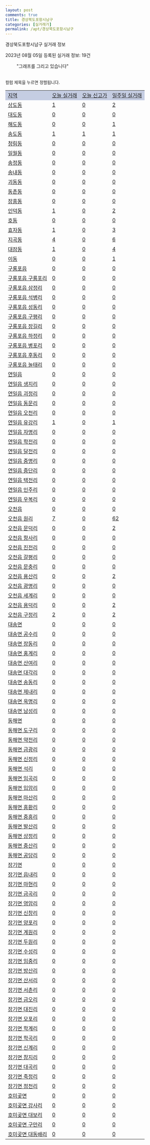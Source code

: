 ```yaml
---
layout: post
comments: true
title: 경상북도포항시남구
categories: [실거래가]
permalink: /apt/경상북도포항시남구
---
```


경상북도포항시남구 실거래 정보

2023년 08월 05일 등록된 실거래 정보: 19건

<!--<script async src="https://pagead2.googlesyndication.com/pagead/js/adsbygoogle.js?client=ca-pub-3485438051770037"
 crossorigin="anonymous"></script>-->

<script type="text/javascript">
  google.charts.load('current', {'packages':['corechart']});
  google.charts.setOnLoadCallback(drawChart);

  function drawChart() {
    var data = google.visualization.arrayToDataTable([['거래일', '매매', '전월세', '전매'], ['21-01', 1, 1, 7], ['21-02', 0, 1, 0], ['21-03', 0, 1, 0], ['21-04', 0, 1, 0], ['21-05', 8, 0, 0], ['21-06', 9, 6, 0], ['21-07', 57, 41, 2], ['21-08', 261, 228, 16], ['21-09', 324, 182, 11], ['21-10', 291, 229, 13], ['21-11', 197, 301, 73], ['21-12', 141, 269, 112], ['22-01', 154, 264, 43], ['22-02', 183, 342, 29], ['22-03', 216, 265, 35], ['22-04', 223, 269, 42], ['22-05', 218, 217, 12], ['22-06', 194, 239, 29], ['22-07', 139, 209, 19], ['22-08', 165, 216, 17], ['22-09', 159, 215, 12], ['22-10', 136, 247, 17], ['22-11', 102, 261, 16], ['22-12', 108, 270, 11], ['23-01', 122, 351, 26], ['23-02', 186, 351, 58], ['23-03', 190, 355, 72], ['23-04', 211, 376, 35], ['23-05', 236, 326, 43], ['23-06', 179, 239, 29], ['23-07', 158, 205, 32], ['23-08', 3, 10, 1]]);

    var options = {
      title: '최근 1년간 유형별 거래량 추이',
      legend: { position: 'bottom' }
    };

    setTimeout(function() {
        var chart = new google.visualization.LineChart(document.getElementById('columnchart_material'));
        chart.draw(data, (options));
        document.getElementById('loading').style.display = 'none';
        var dayLabel = (new Date()).getDay();
        if (dayLabel < 2) {
            sorttable.innerSortFunction.apply(document.getElementById('week'), []);
            sorttable.innerSortFunction.apply(document.getElementById('week'), []);        
        }
        else {
            sorttable.innerSortFunction.apply(document.getElementById('today'), []);
            sorttable.innerSortFunction.apply(document.getElementById('today'), []);
        }
    }, 200);

  }
</script>

<div id="loading" style="z-index:20; display: block; margin-left: 35px">"그래프를 그리고 있습니다"</div>
<div id="columnchart_material" style="width: 95%; margin-left: -35px; display: block"></div>
<!--<div style="width: 95%; margin-left: -35px; display: block">
      <script async src="https://pagead2.googlesyndication.com/pagead/js/adsbygoogle.js?client=ca-pub-3485438051770037"
          crossorigin="anonymous"></script>
      <ins class="adsbygoogle"
          style="display:block"
          data-ad-format="fluid"
          data-ad-layout-key="-fb+5w+4e-db+86"
          data-ad-client="ca-pub-3485438051770037"
          data-ad-slot="1827090281"></ins>
      <script>
          (adsbygoogle = window.adsbygoogle || []).push({});
      </script>
</div>-->
<br>

<font size='small' style='font-size: small;'>컬럼 제목을 누르면 정렬됩니다.</font>
<table class="sortable">
  <tr style='background-color: rgba(114, 132, 186,0.4);'>
    <td id="region"><a href="#">지역</a></td>
    <td id="today"><a href="#">오늘 실거래</a></td>
    <td id="today_new"><a href="#">오늘 신고가</a></td>
    <td id="week"><a href="#">일주일 실거래</a></td>
  </tr>

  
  <tr class="item">
    <td><a href="경상북도포항시남구상도동">상도동</a></td>
    <td><a href="경상북도포항시남구상도동">1</a></td>
    <td><a href="경상북도포항시남구상도동">0</a></td>
    <td><a href="경상북도포항시남구상도동">2</a></td>
  </tr>
    

  <tr class="item">
    <td><a href="경상북도포항시남구대도동">대도동</a></td>
    <td><a href="경상북도포항시남구대도동">0</a></td>
    <td><a href="경상북도포항시남구대도동">0</a></td>
    <td><a href="경상북도포항시남구대도동">0</a></td>
  </tr>
    

  <tr class="item">
    <td><a href="경상북도포항시남구해도동">해도동</a></td>
    <td><a href="경상북도포항시남구해도동">0</a></td>
    <td><a href="경상북도포항시남구해도동">0</a></td>
    <td><a href="경상북도포항시남구해도동">1</a></td>
  </tr>
    

  <tr class="item">
    <td><a href="경상북도포항시남구송도동">송도동</a></td>
    <td><a href="경상북도포항시남구송도동">1</a></td>
    <td><a href="경상북도포항시남구송도동">1</a></td>
    <td><a href="경상북도포항시남구송도동">1</a></td>
  </tr>
    

  <tr class="item">
    <td><a href="경상북도포항시남구청림동">청림동</a></td>
    <td><a href="경상북도포항시남구청림동">0</a></td>
    <td><a href="경상북도포항시남구청림동">0</a></td>
    <td><a href="경상북도포항시남구청림동">0</a></td>
  </tr>
    

  <tr class="item">
    <td><a href="경상북도포항시남구일월동">일월동</a></td>
    <td><a href="경상북도포항시남구일월동">0</a></td>
    <td><a href="경상북도포항시남구일월동">0</a></td>
    <td><a href="경상북도포항시남구일월동">0</a></td>
  </tr>
    

  <tr class="item">
    <td><a href="경상북도포항시남구송정동">송정동</a></td>
    <td><a href="경상북도포항시남구송정동">0</a></td>
    <td><a href="경상북도포항시남구송정동">0</a></td>
    <td><a href="경상북도포항시남구송정동">0</a></td>
  </tr>
    

  <tr class="item">
    <td><a href="경상북도포항시남구송내동">송내동</a></td>
    <td><a href="경상북도포항시남구송내동">0</a></td>
    <td><a href="경상북도포항시남구송내동">0</a></td>
    <td><a href="경상북도포항시남구송내동">0</a></td>
  </tr>
    

  <tr class="item">
    <td><a href="경상북도포항시남구괴동동">괴동동</a></td>
    <td><a href="경상북도포항시남구괴동동">0</a></td>
    <td><a href="경상북도포항시남구괴동동">0</a></td>
    <td><a href="경상북도포항시남구괴동동">0</a></td>
  </tr>
    

  <tr class="item">
    <td><a href="경상북도포항시남구동촌동">동촌동</a></td>
    <td><a href="경상북도포항시남구동촌동">0</a></td>
    <td><a href="경상북도포항시남구동촌동">0</a></td>
    <td><a href="경상북도포항시남구동촌동">0</a></td>
  </tr>
    

  <tr class="item">
    <td><a href="경상북도포항시남구장흥동">장흥동</a></td>
    <td><a href="경상북도포항시남구장흥동">0</a></td>
    <td><a href="경상북도포항시남구장흥동">0</a></td>
    <td><a href="경상북도포항시남구장흥동">0</a></td>
  </tr>
    

  <tr class="item">
    <td><a href="경상북도포항시남구인덕동">인덕동</a></td>
    <td><a href="경상북도포항시남구인덕동">1</a></td>
    <td><a href="경상북도포항시남구인덕동">0</a></td>
    <td><a href="경상북도포항시남구인덕동">2</a></td>
  </tr>
    

  <tr class="item">
    <td><a href="경상북도포항시남구호동">호동</a></td>
    <td><a href="경상북도포항시남구호동">0</a></td>
    <td><a href="경상북도포항시남구호동">0</a></td>
    <td><a href="경상북도포항시남구호동">0</a></td>
  </tr>
    

  <tr class="item">
    <td><a href="경상북도포항시남구효자동">효자동</a></td>
    <td><a href="경상북도포항시남구효자동">1</a></td>
    <td><a href="경상북도포항시남구효자동">0</a></td>
    <td><a href="경상북도포항시남구효자동">3</a></td>
  </tr>
    

  <tr class="item">
    <td><a href="경상북도포항시남구지곡동">지곡동</a></td>
    <td><a href="경상북도포항시남구지곡동">4</a></td>
    <td><a href="경상북도포항시남구지곡동">0</a></td>
    <td><a href="경상북도포항시남구지곡동">6</a></td>
  </tr>
    

  <tr class="item">
    <td><a href="경상북도포항시남구대잠동">대잠동</a></td>
    <td><a href="경상북도포항시남구대잠동">1</a></td>
    <td><a href="경상북도포항시남구대잠동">0</a></td>
    <td><a href="경상북도포항시남구대잠동">4</a></td>
  </tr>
    

  <tr class="item">
    <td><a href="경상북도포항시남구이동">이동</a></td>
    <td><a href="경상북도포항시남구이동">0</a></td>
    <td><a href="경상북도포항시남구이동">0</a></td>
    <td><a href="경상북도포항시남구이동">1</a></td>
  </tr>
    

  <tr class="item">
    <td><a href="경상북도포항시남구구룡포읍">구룡포읍</a></td>
    <td><a href="경상북도포항시남구구룡포읍">0</a></td>
    <td><a href="경상북도포항시남구구룡포읍">0</a></td>
    <td><a href="경상북도포항시남구구룡포읍">0</a></td>
  </tr>
    

  <tr class="item">
    <td><a href="경상북도포항시남구구룡포읍구룡포리">구룡포읍 구룡포리</a></td>
    <td><a href="경상북도포항시남구구룡포읍구룡포리">0</a></td>
    <td><a href="경상북도포항시남구구룡포읍구룡포리">0</a></td>
    <td><a href="경상북도포항시남구구룡포읍구룡포리">0</a></td>
  </tr>
    

  <tr class="item">
    <td><a href="경상북도포항시남구구룡포읍삼정리">구룡포읍 삼정리</a></td>
    <td><a href="경상북도포항시남구구룡포읍삼정리">0</a></td>
    <td><a href="경상북도포항시남구구룡포읍삼정리">0</a></td>
    <td><a href="경상북도포항시남구구룡포읍삼정리">0</a></td>
  </tr>
    

  <tr class="item">
    <td><a href="경상북도포항시남구구룡포읍석병리">구룡포읍 석병리</a></td>
    <td><a href="경상북도포항시남구구룡포읍석병리">0</a></td>
    <td><a href="경상북도포항시남구구룡포읍석병리">0</a></td>
    <td><a href="경상북도포항시남구구룡포읍석병리">0</a></td>
  </tr>
    

  <tr class="item">
    <td><a href="경상북도포항시남구구룡포읍성동리">구룡포읍 성동리</a></td>
    <td><a href="경상북도포항시남구구룡포읍성동리">0</a></td>
    <td><a href="경상북도포항시남구구룡포읍성동리">0</a></td>
    <td><a href="경상북도포항시남구구룡포읍성동리">0</a></td>
  </tr>
    

  <tr class="item">
    <td><a href="경상북도포항시남구구룡포읍구평리">구룡포읍 구평리</a></td>
    <td><a href="경상북도포항시남구구룡포읍구평리">0</a></td>
    <td><a href="경상북도포항시남구구룡포읍구평리">0</a></td>
    <td><a href="경상북도포항시남구구룡포읍구평리">0</a></td>
  </tr>
    

  <tr class="item">
    <td><a href="경상북도포항시남구구룡포읍장길리">구룡포읍 장길리</a></td>
    <td><a href="경상북도포항시남구구룡포읍장길리">0</a></td>
    <td><a href="경상북도포항시남구구룡포읍장길리">0</a></td>
    <td><a href="경상북도포항시남구구룡포읍장길리">0</a></td>
  </tr>
    

  <tr class="item">
    <td><a href="경상북도포항시남구구룡포읍하정리">구룡포읍 하정리</a></td>
    <td><a href="경상북도포항시남구구룡포읍하정리">0</a></td>
    <td><a href="경상북도포항시남구구룡포읍하정리">0</a></td>
    <td><a href="경상북도포항시남구구룡포읍하정리">0</a></td>
  </tr>
    

  <tr class="item">
    <td><a href="경상북도포항시남구구룡포읍병포리">구룡포읍 병포리</a></td>
    <td><a href="경상북도포항시남구구룡포읍병포리">0</a></td>
    <td><a href="경상북도포항시남구구룡포읍병포리">0</a></td>
    <td><a href="경상북도포항시남구구룡포읍병포리">0</a></td>
  </tr>
    

  <tr class="item">
    <td><a href="경상북도포항시남구구룡포읍후동리">구룡포읍 후동리</a></td>
    <td><a href="경상북도포항시남구구룡포읍후동리">0</a></td>
    <td><a href="경상북도포항시남구구룡포읍후동리">0</a></td>
    <td><a href="경상북도포항시남구구룡포읍후동리">0</a></td>
  </tr>
    

  <tr class="item">
    <td><a href="경상북도포항시남구구룡포읍눌태리">구룡포읍 눌태리</a></td>
    <td><a href="경상북도포항시남구구룡포읍눌태리">0</a></td>
    <td><a href="경상북도포항시남구구룡포읍눌태리">0</a></td>
    <td><a href="경상북도포항시남구구룡포읍눌태리">0</a></td>
  </tr>
    

  <tr class="item">
    <td><a href="경상북도포항시남구연일읍">연일읍</a></td>
    <td><a href="경상북도포항시남구연일읍">0</a></td>
    <td><a href="경상북도포항시남구연일읍">0</a></td>
    <td><a href="경상북도포항시남구연일읍">0</a></td>
  </tr>
    

  <tr class="item">
    <td><a href="경상북도포항시남구연일읍생지리">연일읍 생지리</a></td>
    <td><a href="경상북도포항시남구연일읍생지리">0</a></td>
    <td><a href="경상북도포항시남구연일읍생지리">0</a></td>
    <td><a href="경상북도포항시남구연일읍생지리">0</a></td>
  </tr>
    

  <tr class="item">
    <td><a href="경상북도포항시남구연일읍괴정리">연일읍 괴정리</a></td>
    <td><a href="경상북도포항시남구연일읍괴정리">0</a></td>
    <td><a href="경상북도포항시남구연일읍괴정리">0</a></td>
    <td><a href="경상북도포항시남구연일읍괴정리">0</a></td>
  </tr>
    

  <tr class="item">
    <td><a href="경상북도포항시남구연일읍동문리">연일읍 동문리</a></td>
    <td><a href="경상북도포항시남구연일읍동문리">0</a></td>
    <td><a href="경상북도포항시남구연일읍동문리">0</a></td>
    <td><a href="경상북도포항시남구연일읍동문리">0</a></td>
  </tr>
    

  <tr class="item">
    <td><a href="경상북도포항시남구연일읍오천리">연일읍 오천리</a></td>
    <td><a href="경상북도포항시남구연일읍오천리">0</a></td>
    <td><a href="경상북도포항시남구연일읍오천리">0</a></td>
    <td><a href="경상북도포항시남구연일읍오천리">0</a></td>
  </tr>
    

  <tr class="item">
    <td><a href="경상북도포항시남구연일읍유강리">연일읍 유강리</a></td>
    <td><a href="경상북도포항시남구연일읍유강리">1</a></td>
    <td><a href="경상북도포항시남구연일읍유강리">0</a></td>
    <td><a href="경상북도포항시남구연일읍유강리">1</a></td>
  </tr>
    

  <tr class="item">
    <td><a href="경상북도포항시남구연일읍자명리">연일읍 자명리</a></td>
    <td><a href="경상북도포항시남구연일읍자명리">0</a></td>
    <td><a href="경상북도포항시남구연일읍자명리">0</a></td>
    <td><a href="경상북도포항시남구연일읍자명리">0</a></td>
  </tr>
    

  <tr class="item">
    <td><a href="경상북도포항시남구연일읍학전리">연일읍 학전리</a></td>
    <td><a href="경상북도포항시남구연일읍학전리">0</a></td>
    <td><a href="경상북도포항시남구연일읍학전리">0</a></td>
    <td><a href="경상북도포항시남구연일읍학전리">0</a></td>
  </tr>
    

  <tr class="item">
    <td><a href="경상북도포항시남구연일읍달전리">연일읍 달전리</a></td>
    <td><a href="경상북도포항시남구연일읍달전리">0</a></td>
    <td><a href="경상북도포항시남구연일읍달전리">0</a></td>
    <td><a href="경상북도포항시남구연일읍달전리">0</a></td>
  </tr>
    

  <tr class="item">
    <td><a href="경상북도포항시남구연일읍중명리">연일읍 중명리</a></td>
    <td><a href="경상북도포항시남구연일읍중명리">0</a></td>
    <td><a href="경상북도포항시남구연일읍중명리">0</a></td>
    <td><a href="경상북도포항시남구연일읍중명리">0</a></td>
  </tr>
    

  <tr class="item">
    <td><a href="경상북도포항시남구연일읍중단리">연일읍 중단리</a></td>
    <td><a href="경상북도포항시남구연일읍중단리">0</a></td>
    <td><a href="경상북도포항시남구연일읍중단리">0</a></td>
    <td><a href="경상북도포항시남구연일읍중단리">0</a></td>
  </tr>
    

  <tr class="item">
    <td><a href="경상북도포항시남구연일읍택전리">연일읍 택전리</a></td>
    <td><a href="경상북도포항시남구연일읍택전리">0</a></td>
    <td><a href="경상북도포항시남구연일읍택전리">0</a></td>
    <td><a href="경상북도포항시남구연일읍택전리">0</a></td>
  </tr>
    

  <tr class="item">
    <td><a href="경상북도포항시남구연일읍인주리">연일읍 인주리</a></td>
    <td><a href="경상북도포항시남구연일읍인주리">0</a></td>
    <td><a href="경상북도포항시남구연일읍인주리">0</a></td>
    <td><a href="경상북도포항시남구연일읍인주리">0</a></td>
  </tr>
    

  <tr class="item">
    <td><a href="경상북도포항시남구연일읍우복리">연일읍 우복리</a></td>
    <td><a href="경상북도포항시남구연일읍우복리">0</a></td>
    <td><a href="경상북도포항시남구연일읍우복리">0</a></td>
    <td><a href="경상북도포항시남구연일읍우복리">0</a></td>
  </tr>
    

  <tr class="item">
    <td><a href="경상북도포항시남구오천읍">오천읍</a></td>
    <td><a href="경상북도포항시남구오천읍">0</a></td>
    <td><a href="경상북도포항시남구오천읍">0</a></td>
    <td><a href="경상북도포항시남구오천읍">0</a></td>
  </tr>
    

  <tr class="item">
    <td><a href="경상북도포항시남구오천읍원리">오천읍 원리</a></td>
    <td><a href="경상북도포항시남구오천읍원리">7</a></td>
    <td><a href="경상북도포항시남구오천읍원리">0</a></td>
    <td><a href="경상북도포항시남구오천읍원리">62</a></td>
  </tr>
    

  <tr class="item">
    <td><a href="경상북도포항시남구오천읍문덕리">오천읍 문덕리</a></td>
    <td><a href="경상북도포항시남구오천읍문덕리">0</a></td>
    <td><a href="경상북도포항시남구오천읍문덕리">0</a></td>
    <td><a href="경상북도포항시남구오천읍문덕리">2</a></td>
  </tr>
    

  <tr class="item">
    <td><a href="경상북도포항시남구오천읍항사리">오천읍 항사리</a></td>
    <td><a href="경상북도포항시남구오천읍항사리">0</a></td>
    <td><a href="경상북도포항시남구오천읍항사리">0</a></td>
    <td><a href="경상북도포항시남구오천읍항사리">0</a></td>
  </tr>
    

  <tr class="item">
    <td><a href="경상북도포항시남구오천읍진전리">오천읍 진전리</a></td>
    <td><a href="경상북도포항시남구오천읍진전리">0</a></td>
    <td><a href="경상북도포항시남구오천읍진전리">0</a></td>
    <td><a href="경상북도포항시남구오천읍진전리">0</a></td>
  </tr>
    

  <tr class="item">
    <td><a href="경상북도포항시남구오천읍갈평리">오천읍 갈평리</a></td>
    <td><a href="경상북도포항시남구오천읍갈평리">0</a></td>
    <td><a href="경상북도포항시남구오천읍갈평리">0</a></td>
    <td><a href="경상북도포항시남구오천읍갈평리">0</a></td>
  </tr>
    

  <tr class="item">
    <td><a href="경상북도포항시남구오천읍문충리">오천읍 문충리</a></td>
    <td><a href="경상북도포항시남구오천읍문충리">0</a></td>
    <td><a href="경상북도포항시남구오천읍문충리">0</a></td>
    <td><a href="경상북도포항시남구오천읍문충리">0</a></td>
  </tr>
    

  <tr class="item">
    <td><a href="경상북도포항시남구오천읍용산리">오천읍 용산리</a></td>
    <td><a href="경상북도포항시남구오천읍용산리">0</a></td>
    <td><a href="경상북도포항시남구오천읍용산리">0</a></td>
    <td><a href="경상북도포항시남구오천읍용산리">2</a></td>
  </tr>
    

  <tr class="item">
    <td><a href="경상북도포항시남구오천읍광명리">오천읍 광명리</a></td>
    <td><a href="경상북도포항시남구오천읍광명리">0</a></td>
    <td><a href="경상북도포항시남구오천읍광명리">0</a></td>
    <td><a href="경상북도포항시남구오천읍광명리">0</a></td>
  </tr>
    

  <tr class="item">
    <td><a href="경상북도포항시남구오천읍세계리">오천읍 세계리</a></td>
    <td><a href="경상북도포항시남구오천읍세계리">0</a></td>
    <td><a href="경상북도포항시남구오천읍세계리">0</a></td>
    <td><a href="경상북도포항시남구오천읍세계리">0</a></td>
  </tr>
    

  <tr class="item">
    <td><a href="경상북도포항시남구오천읍용덕리">오천읍 용덕리</a></td>
    <td><a href="경상북도포항시남구오천읍용덕리">0</a></td>
    <td><a href="경상북도포항시남구오천읍용덕리">0</a></td>
    <td><a href="경상북도포항시남구오천읍용덕리">2</a></td>
  </tr>
    

  <tr class="item">
    <td><a href="경상북도포항시남구오천읍구정리">오천읍 구정리</a></td>
    <td><a href="경상북도포항시남구오천읍구정리">2</a></td>
    <td><a href="경상북도포항시남구오천읍구정리">0</a></td>
    <td><a href="경상북도포항시남구오천읍구정리">2</a></td>
  </tr>
    

  <tr class="item">
    <td><a href="경상북도포항시남구대송면">대송면</a></td>
    <td><a href="경상북도포항시남구대송면">0</a></td>
    <td><a href="경상북도포항시남구대송면">0</a></td>
    <td><a href="경상북도포항시남구대송면">0</a></td>
  </tr>
    

  <tr class="item">
    <td><a href="경상북도포항시남구대송면공수리">대송면 공수리</a></td>
    <td><a href="경상북도포항시남구대송면공수리">0</a></td>
    <td><a href="경상북도포항시남구대송면공수리">0</a></td>
    <td><a href="경상북도포항시남구대송면공수리">0</a></td>
  </tr>
    

  <tr class="item">
    <td><a href="경상북도포항시남구대송면장동리">대송면 장동리</a></td>
    <td><a href="경상북도포항시남구대송면장동리">0</a></td>
    <td><a href="경상북도포항시남구대송면장동리">0</a></td>
    <td><a href="경상북도포항시남구대송면장동리">0</a></td>
  </tr>
    

  <tr class="item">
    <td><a href="경상북도포항시남구대송면홍계리">대송면 홍계리</a></td>
    <td><a href="경상북도포항시남구대송면홍계리">0</a></td>
    <td><a href="경상북도포항시남구대송면홍계리">0</a></td>
    <td><a href="경상북도포항시남구대송면홍계리">0</a></td>
  </tr>
    

  <tr class="item">
    <td><a href="경상북도포항시남구대송면산여리">대송면 산여리</a></td>
    <td><a href="경상북도포항시남구대송면산여리">0</a></td>
    <td><a href="경상북도포항시남구대송면산여리">0</a></td>
    <td><a href="경상북도포항시남구대송면산여리">0</a></td>
  </tr>
    

  <tr class="item">
    <td><a href="경상북도포항시남구대송면대각리">대송면 대각리</a></td>
    <td><a href="경상북도포항시남구대송면대각리">0</a></td>
    <td><a href="경상북도포항시남구대송면대각리">0</a></td>
    <td><a href="경상북도포항시남구대송면대각리">0</a></td>
  </tr>
    

  <tr class="item">
    <td><a href="경상북도포항시남구대송면송동리">대송면 송동리</a></td>
    <td><a href="경상북도포항시남구대송면송동리">0</a></td>
    <td><a href="경상북도포항시남구대송면송동리">0</a></td>
    <td><a href="경상북도포항시남구대송면송동리">0</a></td>
  </tr>
    

  <tr class="item">
    <td><a href="경상북도포항시남구대송면제내리">대송면 제내리</a></td>
    <td><a href="경상북도포항시남구대송면제내리">0</a></td>
    <td><a href="경상북도포항시남구대송면제내리">0</a></td>
    <td><a href="경상북도포항시남구대송면제내리">0</a></td>
  </tr>
    

  <tr class="item">
    <td><a href="경상북도포항시남구대송면옥명리">대송면 옥명리</a></td>
    <td><a href="경상북도포항시남구대송면옥명리">0</a></td>
    <td><a href="경상북도포항시남구대송면옥명리">0</a></td>
    <td><a href="경상북도포항시남구대송면옥명리">0</a></td>
  </tr>
    

  <tr class="item">
    <td><a href="경상북도포항시남구대송면남성리">대송면 남성리</a></td>
    <td><a href="경상북도포항시남구대송면남성리">0</a></td>
    <td><a href="경상북도포항시남구대송면남성리">0</a></td>
    <td><a href="경상북도포항시남구대송면남성리">0</a></td>
  </tr>
    

  <tr class="item">
    <td><a href="경상북도포항시남구동해면">동해면</a></td>
    <td><a href="경상북도포항시남구동해면">0</a></td>
    <td><a href="경상북도포항시남구동해면">0</a></td>
    <td><a href="경상북도포항시남구동해면">0</a></td>
  </tr>
    

  <tr class="item">
    <td><a href="경상북도포항시남구동해면도구리">동해면 도구리</a></td>
    <td><a href="경상북도포항시남구동해면도구리">0</a></td>
    <td><a href="경상북도포항시남구동해면도구리">0</a></td>
    <td><a href="경상북도포항시남구동해면도구리">0</a></td>
  </tr>
    

  <tr class="item">
    <td><a href="경상북도포항시남구동해면약전리">동해면 약전리</a></td>
    <td><a href="경상북도포항시남구동해면약전리">0</a></td>
    <td><a href="경상북도포항시남구동해면약전리">0</a></td>
    <td><a href="경상북도포항시남구동해면약전리">0</a></td>
  </tr>
    

  <tr class="item">
    <td><a href="경상북도포항시남구동해면금광리">동해면 금광리</a></td>
    <td><a href="경상북도포항시남구동해면금광리">0</a></td>
    <td><a href="경상북도포항시남구동해면금광리">0</a></td>
    <td><a href="경상북도포항시남구동해면금광리">0</a></td>
  </tr>
    

  <tr class="item">
    <td><a href="경상북도포항시남구동해면신정리">동해면 신정리</a></td>
    <td><a href="경상북도포항시남구동해면신정리">0</a></td>
    <td><a href="경상북도포항시남구동해면신정리">0</a></td>
    <td><a href="경상북도포항시남구동해면신정리">0</a></td>
  </tr>
    

  <tr class="item">
    <td><a href="경상북도포항시남구동해면석리">동해면 석리</a></td>
    <td><a href="경상북도포항시남구동해면석리">0</a></td>
    <td><a href="경상북도포항시남구동해면석리">0</a></td>
    <td><a href="경상북도포항시남구동해면석리">0</a></td>
  </tr>
    

  <tr class="item">
    <td><a href="경상북도포항시남구동해면임곡리">동해면 임곡리</a></td>
    <td><a href="경상북도포항시남구동해면임곡리">0</a></td>
    <td><a href="경상북도포항시남구동해면임곡리">0</a></td>
    <td><a href="경상북도포항시남구동해면임곡리">0</a></td>
  </tr>
    

  <tr class="item">
    <td><a href="경상북도포항시남구동해면입암리">동해면 입암리</a></td>
    <td><a href="경상북도포항시남구동해면입암리">0</a></td>
    <td><a href="경상북도포항시남구동해면입암리">0</a></td>
    <td><a href="경상북도포항시남구동해면입암리">0</a></td>
  </tr>
    

  <tr class="item">
    <td><a href="경상북도포항시남구동해면마산리">동해면 마산리</a></td>
    <td><a href="경상북도포항시남구동해면마산리">0</a></td>
    <td><a href="경상북도포항시남구동해면마산리">0</a></td>
    <td><a href="경상북도포항시남구동해면마산리">0</a></td>
  </tr>
    

  <tr class="item">
    <td><a href="경상북도포항시남구동해면흥환리">동해면 흥환리</a></td>
    <td><a href="경상북도포항시남구동해면흥환리">0</a></td>
    <td><a href="경상북도포항시남구동해면흥환리">0</a></td>
    <td><a href="경상북도포항시남구동해면흥환리">0</a></td>
  </tr>
    

  <tr class="item">
    <td><a href="경상북도포항시남구동해면중흥리">동해면 중흥리</a></td>
    <td><a href="경상북도포항시남구동해면중흥리">0</a></td>
    <td><a href="경상북도포항시남구동해면중흥리">0</a></td>
    <td><a href="경상북도포항시남구동해면중흥리">0</a></td>
  </tr>
    

  <tr class="item">
    <td><a href="경상북도포항시남구동해면발산리">동해면 발산리</a></td>
    <td><a href="경상북도포항시남구동해면발산리">0</a></td>
    <td><a href="경상북도포항시남구동해면발산리">0</a></td>
    <td><a href="경상북도포항시남구동해면발산리">0</a></td>
  </tr>
    

  <tr class="item">
    <td><a href="경상북도포항시남구동해면상정리">동해면 상정리</a></td>
    <td><a href="경상북도포항시남구동해면상정리">0</a></td>
    <td><a href="경상북도포항시남구동해면상정리">0</a></td>
    <td><a href="경상북도포항시남구동해면상정리">0</a></td>
  </tr>
    

  <tr class="item">
    <td><a href="경상북도포항시남구동해면중산리">동해면 중산리</a></td>
    <td><a href="경상북도포항시남구동해면중산리">0</a></td>
    <td><a href="경상북도포항시남구동해면중산리">0</a></td>
    <td><a href="경상북도포항시남구동해면중산리">0</a></td>
  </tr>
    

  <tr class="item">
    <td><a href="경상북도포항시남구동해면공당리">동해면 공당리</a></td>
    <td><a href="경상북도포항시남구동해면공당리">0</a></td>
    <td><a href="경상북도포항시남구동해면공당리">0</a></td>
    <td><a href="경상북도포항시남구동해면공당리">0</a></td>
  </tr>
    

  <tr class="item">
    <td><a href="경상북도포항시남구장기면">장기면</a></td>
    <td><a href="경상북도포항시남구장기면">0</a></td>
    <td><a href="경상북도포항시남구장기면">0</a></td>
    <td><a href="경상북도포항시남구장기면">0</a></td>
  </tr>
    

  <tr class="item">
    <td><a href="경상북도포항시남구장기면읍내리">장기면 읍내리</a></td>
    <td><a href="경상북도포항시남구장기면읍내리">0</a></td>
    <td><a href="경상북도포항시남구장기면읍내리">0</a></td>
    <td><a href="경상북도포항시남구장기면읍내리">0</a></td>
  </tr>
    

  <tr class="item">
    <td><a href="경상북도포항시남구장기면마현리">장기면 마현리</a></td>
    <td><a href="경상북도포항시남구장기면마현리">0</a></td>
    <td><a href="경상북도포항시남구장기면마현리">0</a></td>
    <td><a href="경상북도포항시남구장기면마현리">0</a></td>
  </tr>
    

  <tr class="item">
    <td><a href="경상북도포항시남구장기면금곡리">장기면 금곡리</a></td>
    <td><a href="경상북도포항시남구장기면금곡리">0</a></td>
    <td><a href="경상북도포항시남구장기면금곡리">0</a></td>
    <td><a href="경상북도포항시남구장기면금곡리">0</a></td>
  </tr>
    

  <tr class="item">
    <td><a href="경상북도포항시남구장기면영암리">장기면 영암리</a></td>
    <td><a href="경상북도포항시남구장기면영암리">0</a></td>
    <td><a href="경상북도포항시남구장기면영암리">0</a></td>
    <td><a href="경상북도포항시남구장기면영암리">0</a></td>
  </tr>
    

  <tr class="item">
    <td><a href="경상북도포항시남구장기면신창리">장기면 신창리</a></td>
    <td><a href="경상북도포항시남구장기면신창리">0</a></td>
    <td><a href="경상북도포항시남구장기면신창리">0</a></td>
    <td><a href="경상북도포항시남구장기면신창리">0</a></td>
  </tr>
    

  <tr class="item">
    <td><a href="경상북도포항시남구장기면양포리">장기면 양포리</a></td>
    <td><a href="경상북도포항시남구장기면양포리">0</a></td>
    <td><a href="경상북도포항시남구장기면양포리">0</a></td>
    <td><a href="경상북도포항시남구장기면양포리">0</a></td>
  </tr>
    

  <tr class="item">
    <td><a href="경상북도포항시남구장기면계원리">장기면 계원리</a></td>
    <td><a href="경상북도포항시남구장기면계원리">0</a></td>
    <td><a href="경상북도포항시남구장기면계원리">0</a></td>
    <td><a href="경상북도포항시남구장기면계원리">0</a></td>
  </tr>
    

  <tr class="item">
    <td><a href="경상북도포항시남구장기면두원리">장기면 두원리</a></td>
    <td><a href="경상북도포항시남구장기면두원리">0</a></td>
    <td><a href="경상북도포항시남구장기면두원리">0</a></td>
    <td><a href="경상북도포항시남구장기면두원리">0</a></td>
  </tr>
    

  <tr class="item">
    <td><a href="경상북도포항시남구장기면수성리">장기면 수성리</a></td>
    <td><a href="경상북도포항시남구장기면수성리">0</a></td>
    <td><a href="경상북도포항시남구장기면수성리">0</a></td>
    <td><a href="경상북도포항시남구장기면수성리">0</a></td>
  </tr>
    

  <tr class="item">
    <td><a href="경상북도포항시남구장기면임중리">장기면 임중리</a></td>
    <td><a href="경상북도포항시남구장기면임중리">0</a></td>
    <td><a href="경상북도포항시남구장기면임중리">0</a></td>
    <td><a href="경상북도포항시남구장기면임중리">0</a></td>
  </tr>
    

  <tr class="item">
    <td><a href="경상북도포항시남구장기면방산리">장기면 방산리</a></td>
    <td><a href="경상북도포항시남구장기면방산리">0</a></td>
    <td><a href="경상북도포항시남구장기면방산리">0</a></td>
    <td><a href="경상북도포항시남구장기면방산리">0</a></td>
  </tr>
    

  <tr class="item">
    <td><a href="경상북도포항시남구장기면산서리">장기면 산서리</a></td>
    <td><a href="경상북도포항시남구장기면산서리">0</a></td>
    <td><a href="경상북도포항시남구장기면산서리">0</a></td>
    <td><a href="경상북도포항시남구장기면산서리">0</a></td>
  </tr>
    

  <tr class="item">
    <td><a href="경상북도포항시남구장기면서촌리">장기면 서촌리</a></td>
    <td><a href="경상북도포항시남구장기면서촌리">0</a></td>
    <td><a href="경상북도포항시남구장기면서촌리">0</a></td>
    <td><a href="경상북도포항시남구장기면서촌리">0</a></td>
  </tr>
    

  <tr class="item">
    <td><a href="경상북도포항시남구장기면금오리">장기면 금오리</a></td>
    <td><a href="경상북도포항시남구장기면금오리">0</a></td>
    <td><a href="경상북도포항시남구장기면금오리">0</a></td>
    <td><a href="경상북도포항시남구장기면금오리">0</a></td>
  </tr>
    

  <tr class="item">
    <td><a href="경상북도포항시남구장기면대진리">장기면 대진리</a></td>
    <td><a href="경상북도포항시남구장기면대진리">0</a></td>
    <td><a href="경상북도포항시남구장기면대진리">0</a></td>
    <td><a href="경상북도포항시남구장기면대진리">0</a></td>
  </tr>
    

  <tr class="item">
    <td><a href="경상북도포항시남구장기면모포리">장기면 모포리</a></td>
    <td><a href="경상북도포항시남구장기면모포리">0</a></td>
    <td><a href="경상북도포항시남구장기면모포리">0</a></td>
    <td><a href="경상북도포항시남구장기면모포리">0</a></td>
  </tr>
    

  <tr class="item">
    <td><a href="경상북도포항시남구장기면학계리">장기면 학계리</a></td>
    <td><a href="경상북도포항시남구장기면학계리">0</a></td>
    <td><a href="경상북도포항시남구장기면학계리">0</a></td>
    <td><a href="경상북도포항시남구장기면학계리">0</a></td>
  </tr>
    

  <tr class="item">
    <td><a href="경상북도포항시남구장기면학곡리">장기면 학곡리</a></td>
    <td><a href="경상북도포항시남구장기면학곡리">0</a></td>
    <td><a href="경상북도포항시남구장기면학곡리">0</a></td>
    <td><a href="경상북도포항시남구장기면학곡리">0</a></td>
  </tr>
    

  <tr class="item">
    <td><a href="경상북도포항시남구장기면신계리">장기면 신계리</a></td>
    <td><a href="경상북도포항시남구장기면신계리">0</a></td>
    <td><a href="경상북도포항시남구장기면신계리">0</a></td>
    <td><a href="경상북도포항시남구장기면신계리">0</a></td>
  </tr>
    

  <tr class="item">
    <td><a href="경상북도포항시남구장기면창지리">장기면 창지리</a></td>
    <td><a href="경상북도포항시남구장기면창지리">0</a></td>
    <td><a href="경상북도포항시남구장기면창지리">0</a></td>
    <td><a href="경상북도포항시남구장기면창지리">0</a></td>
  </tr>
    

  <tr class="item">
    <td><a href="경상북도포항시남구장기면대곡리">장기면 대곡리</a></td>
    <td><a href="경상북도포항시남구장기면대곡리">0</a></td>
    <td><a href="경상북도포항시남구장기면대곡리">0</a></td>
    <td><a href="경상북도포항시남구장기면대곡리">0</a></td>
  </tr>
    

  <tr class="item">
    <td><a href="경상북도포항시남구장기면죽정리">장기면 죽정리</a></td>
    <td><a href="경상북도포항시남구장기면죽정리">0</a></td>
    <td><a href="경상북도포항시남구장기면죽정리">0</a></td>
    <td><a href="경상북도포항시남구장기면죽정리">0</a></td>
  </tr>
    

  <tr class="item">
    <td><a href="경상북도포항시남구장기면정천리">장기면 정천리</a></td>
    <td><a href="경상북도포항시남구장기면정천리">0</a></td>
    <td><a href="경상북도포항시남구장기면정천리">0</a></td>
    <td><a href="경상북도포항시남구장기면정천리">0</a></td>
  </tr>
    

  <tr class="item">
    <td><a href="경상북도포항시남구호미곶면">호미곶면</a></td>
    <td><a href="경상북도포항시남구호미곶면">0</a></td>
    <td><a href="경상북도포항시남구호미곶면">0</a></td>
    <td><a href="경상북도포항시남구호미곶면">0</a></td>
  </tr>
    

  <tr class="item">
    <td><a href="경상북도포항시남구호미곶면강사리">호미곶면 강사리</a></td>
    <td><a href="경상북도포항시남구호미곶면강사리">0</a></td>
    <td><a href="경상북도포항시남구호미곶면강사리">0</a></td>
    <td><a href="경상북도포항시남구호미곶면강사리">0</a></td>
  </tr>
    

  <tr class="item">
    <td><a href="경상북도포항시남구호미곶면대보리">호미곶면 대보리</a></td>
    <td><a href="경상북도포항시남구호미곶면대보리">0</a></td>
    <td><a href="경상북도포항시남구호미곶면대보리">0</a></td>
    <td><a href="경상북도포항시남구호미곶면대보리">0</a></td>
  </tr>
    

  <tr class="item">
    <td><a href="경상북도포항시남구호미곶면구만리">호미곶면 구만리</a></td>
    <td><a href="경상북도포항시남구호미곶면구만리">0</a></td>
    <td><a href="경상북도포항시남구호미곶면구만리">0</a></td>
    <td><a href="경상북도포항시남구호미곶면구만리">0</a></td>
  </tr>
    

  <tr class="item">
    <td><a href="경상북도포항시남구호미곶면대동배리">호미곶면 대동배리</a></td>
    <td><a href="경상북도포항시남구호미곶면대동배리">0</a></td>
    <td><a href="경상북도포항시남구호미곶면대동배리">0</a></td>
    <td><a href="경상북도포항시남구호미곶면대동배리">0</a></td>
  </tr>
    


</table>


    